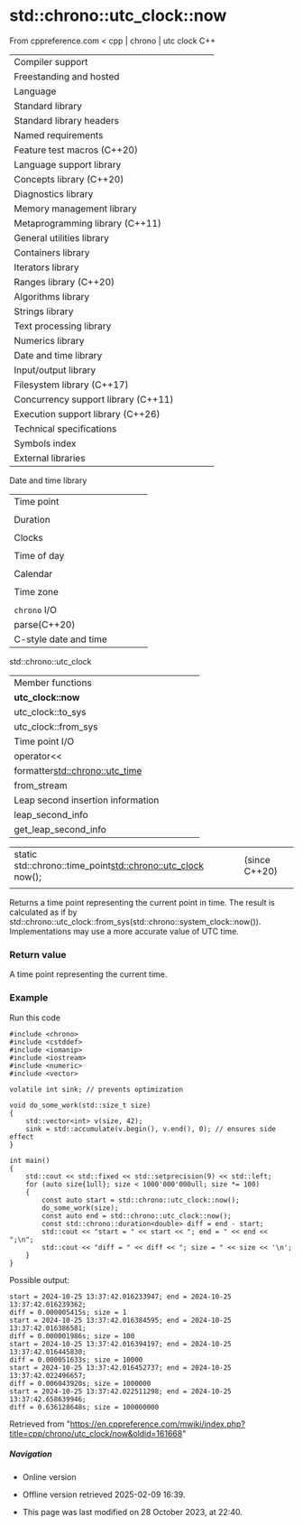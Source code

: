 # std::chrono::utc_clock::now

From cppreference.com
< cpp‎ | chrono‎ | utc clock
C++

|  |  |  |  |  |
| --- | --- | --- | --- | --- |
| Compiler support | | | | |
| Freestanding and hosted | | | | |
| Language | | | | |
| Standard library | | | | |
| Standard library headers | | | | |
| Named requirements | | | | |
| Feature test macros (C++20) | | | | |
| Language support library | | | | |
| Concepts library (C++20) | | | | |
| Diagnostics library | | | | |
| Memory management library | | | | |
| Metaprogramming library (C++11) | | | | |
| General utilities library | | | | |
| Containers library | | | | |
| Iterators library | | | | |
| Ranges library (C++20) | | | | |
| Algorithms library | | | | |
| Strings library | | | | |
| Text processing library | | | | |
| Numerics library | | | | |
| Date and time library | | | | |
| Input/output library | | | | |
| Filesystem library (C++17) | | | | |
| Concurrency support library (C++11) | | | | |
| Execution support library (C++26) | | | | |
| Technical specifications | | | | |
| Symbols index | | | | |
| External libraries | | | | |

Date and time library

|  |  |  |  |  |
| --- | --- | --- | --- | --- |
| Time point | | | | |
| |  |  |  |  |  | | --- | --- | --- | --- | --- | | time_point(C++11) | | | | | | |  |  |  |  |  | | --- | --- | --- | --- | --- | | clock_time_conversion(C++20) | | | | | | |  |  |  |  |  | | --- | --- | --- | --- | --- | | clock_cast(C++20) | | | | | |
| Duration | | | | |
| |  |  |  |  |  | | --- | --- | --- | --- | --- | | duration(C++11) | | | | | |
| Clocks | | | | |
| |  |  |  |  |  | | --- | --- | --- | --- | --- | | system_clock(C++11) | | | | | | steady_clock(C++11) | | | | | | is_clock(C++20) | | | | | | |  |  |  |  |  | | --- | --- | --- | --- | --- | | utc_clock(C++20) | | | | | | tai_clock(C++20) | | | | | | high_resolution_clock(C++11) | | | | | | |  |  |  |  |  | | --- | --- | --- | --- | --- | | gps_clock(C++20) | | | | | | file_clock(C++20) | | | | | | local_t(C++20) | | | | | |
| Time of day | | | | |
| |  |  |  |  |  | | --- | --- | --- | --- | --- | | is_amis_pm(C++20)(C++20) | | | | | | |  |  |  |  |  | | --- | --- | --- | --- | --- | | make12make24(C++20)(C++20) | | | | | | |  |  |  |  |  | | --- | --- | --- | --- | --- | | hh_mm_ss(C++20) | | | | | |  | | | | | |
| Calendar | | | | |
| |  |  |  |  |  | | --- | --- | --- | --- | --- | | day(C++20) | | | | | | month(C++20) | | | | | | year(C++20) | | | | | | weekday(C++20) | | | | | | operator/(C++20) | | | | | | year_month_day(C++20) | | | | | | |  |  |  |  |  | | --- | --- | --- | --- | --- | | year_month_day_last(C++20) | | | | | | year_month_weekday(C++20) | | | | | | year_month_weekday_last(C++20) | | | | | | weekday_indexed(C++20) | | | | | | weekday_last(C++20) | | | | | | month_day(C++20) | | | | | | |  |  |  |  |  | | --- | --- | --- | --- | --- | | month_day_last(C++20) | | | | | | month_weekday(C++20) | | | | | | month_weekday_last(C++20) | | | | | | year_month(C++20) | | | | | | last_speclast(C++20)(C++20) | | | | | |
| Time zone | | | | |
| |  |  |  |  |  | | --- | --- | --- | --- | --- | | tzdb(C++20) | | | | | | tzdb_list(C++20) | | | | | | get_tzdbget_tzdb_listreload_tzdbremote_version(C++20)(C++20)(C++20)(C++20) | | | | | | sys_info(C++20) | | | | | | |  |  |  |  |  | | --- | --- | --- | --- | --- | | local_info(C++20) | | | | | | nonexistent_local_time(C++20) | | | | | | ambiguous_local_time(C++20) | | | | | | locate_zone(C++20) | | | | | | current_zone(C++20) | | | | | | time_zone(C++20) | | | | | | choose(C++20) | | | | | | |  |  |  |  |  | | --- | --- | --- | --- | --- | | zoned_traits(C++20) | | | | | | zoned_time(C++20) | | | | | | time_zone_link(C++20) | | | | | | leap_second(C++20) | | | | | | leap_second_info(C++20) | | | | | | get_leap_second_info(C++20) | | | | | |  | | | | | |
| `chrono` I/O | | | | |
| parse(C++20) | | | | |
| C-style date and time | | | | |

std::chrono::utc_clock

|  |  |  |  |  |
| --- | --- | --- | --- | --- |
| Member functions | | | | |
| ****utc_clock::now**** | | | | |
| utc_clock::to_sys | | | | |
| utc_clock::from_sys | | | | |
| Time point I/O | | | | |
| operator<< | | | | |
| formatter<std::chrono::utc_time> | | | | |
| from_stream | | | | |
| Leap second insertion information | | | | |
| leap_second_info | | | | |
| get_leap_second_info | | | | |

|  |  |  |
| --- | --- | --- |
| static std::chrono::time_point<std::chrono::utc_clock> now(); |  | (since C++20) |
|  |  |  |

Returns a time point representing the current point in time.
The result is calculated as if by std::chrono::utc_clock::from_sys(std::chrono::system_clock::now()). Implementations may use a more accurate value of UTC time.

### Return value

A time point representing the current time.

### Example

Run this code

```
#include <chrono>
#include <cstddef>
#include <iomanip>
#include <iostream>
#include <numeric>
#include <vector>
 
volatile int sink; // prevents optimization
 
void do_some_work(std::size_t size)
{
    std::vector<int> v(size, 42);
    sink = std::accumulate(v.begin(), v.end(), 0); // ensures side effect
}
 
int main()
{
    std::cout << std::fixed << std::setprecision(9) << std::left;
    for (auto size{1ull}; size < 1000'000'000ull; size *= 100)
    {
        const auto start = std::chrono::utc_clock::now();
        do_some_work(size);
        const auto end = std::chrono::utc_clock::now();
        const std::chrono::duration<double> diff = end - start;
        std::cout << "start = " << start << "; end = " << end << ";\n";
        std::cout << "diff = " << diff << "; size = " << size << '\n';
    }
}

```

Possible output:

```
start = 2024-10-25 13:37:42.016233947; end = 2024-10-25 13:37:42.016239362;
diff = 0.000005415s; size = 1
start = 2024-10-25 13:37:42.016384595; end = 2024-10-25 13:37:42.016386581;
diff = 0.000001986s; size = 100
start = 2024-10-25 13:37:42.016394197; end = 2024-10-25 13:37:42.016445830;
diff = 0.000051633s; size = 10000
start = 2024-10-25 13:37:42.016452737; end = 2024-10-25 13:37:42.022496657;
diff = 0.006043920s; size = 1000000
start = 2024-10-25 13:37:42.022511298; end = 2024-10-25 13:37:42.658639946;
diff = 0.636128648s; size = 100000000

```

Retrieved from "<https://en.cppreference.com/mwiki/index.php?title=cpp/chrono/utc_clock/now&oldid=161668>"

##### Navigation

- Online version
- Offline version retrieved 2025-02-09 16:39.

- This page was last modified on 28 October 2023, at 22:40.
